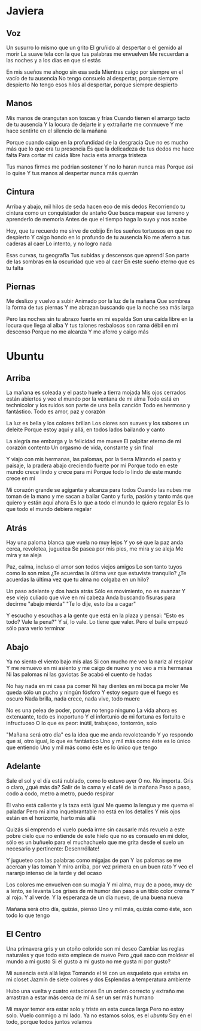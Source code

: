 <!-- Los poemas de acá son series con nombre -->

# Javiera
## Voz
Un susurro lo mismo que un grito
El gruñido al despertar o el gemido al morir
La suave tela con la que tus palabras me envuelven
Me recuerdan a las noches y a los días en que sí estás

En mis sueños me ahogo sin esa seda
Mientras caigo por siempre en el vacío de tu ausencia
No tengo consuelo al despertar, porque siempre despierto
No tengo esos hilos al despertar, porque siempre despierto

## Manos
Mis manos de orangutan son toscas y frías
Cuando tienen el amargo tacto de tu ausencia
Y la locura de dejarte ir y extrañarte me conmueve
Y me hace sentirte en el silencio de la mañana

Porque cuando caigo en la profundidad de la desgracia
Que no es mucho más que lo que era tu presencia
Es que la delicadeza de tus dedos me hace falta
Para cortar mi caída libre hacia esta amarga tristeza

Tus manos firmes me podrian sostener
Y no lo haran nunca mas
Porque asi lo quise
Y tus manos al despertar nunca más querrán

## Cintura
Arriba y abajo, mil hilos de seda hacen eco de mis dedos
Recorriendo tu cintura como un conquistador de antaño
Que busca mapear ese terreno y aprenderlo de memoria
Antes de que el tiempo haga lo suyo y nos acabe

Hoy, que tu recuerdo me sirve de cobijo
En los sueños tortuosos en que no despierto
Y caigo hondo en lo profundo de tu ausencia
No me aferro a tus caderas al caer
Lo intento, y no logro nada

Esas curvas, tu geografía
Tus subidas y descensos que aprendí
Son parte de las sombras en la oscuridad que veo al caer
En este sueño eterno que es tu falta

## Piernas
Me deslizo y vuelvo a subir
Animado por la luz de la mañana
Que sombrea la forma de tus piernas
Y me abrazan buscando que la noche sea más larga

Pero las noches sin tu abrazo fuerte en mi espalda
Son una caída libre en la locura que llega al alba
Y tus talones resbalosos son rama débil en mi descenso
Porque no me alcanza
Y me aferro y caigo más

# Ubuntu
## Arriba
La mañana es soleada y el pasto huele a tierra mojada
Mis ojos cerrados están abiertos y veo el mundo por la ventana de mi alma
Todo está en technicolor y los ruidos son parte de una bella canción
Todo es hermoso y fantástico. Todo es amor, paz y corazón

La luz es bella y los colores brillan
Los olores son suaves y los sabores un deleite
Porque estoy aquí y allá, en todos lados bailando y canto

La alegría me embarga y la felicidad me mueve
El palpitar eterno de mi corazón contento
Un orgasmo de vida, constante y sin final

Y viajo con mis hermanas, las palomas, por la tierra
Mirando el pasto y paisaje, la pradera abajo creciendo fuerte por mi
Porque todo en este mundo crece lindo y crece para mi
Porque todo lo lindo de este mundo crece en mi

Mi corazón grande se agiganta y alcanza para todos
Cuando las nubes me toman de la mano y me sacan a bailar
Canto y furia, pasión y tanto más que quiero y están aquí ahora
Es lo que a todo el mundo le quiero regalar
Es lo que todo el mundo debiera regalar

## Atrás
Hay una paloma blanca que vuela no muy lejos
Y yo sé que la paz anda cerca, revolotea, juguetea
Se pasea por mis pies, me mira y se aleja
Me mira y se aleja

Paz, calma, incluso el amor son todos viejos amigos
Lo son tanto tuyos como lo son míos
¿Te acuerdas la última vez que estuviste tranquilo?
¿Te acuerdas la última vez que tu alma no colgaba en un hilo?

Un paso adelante y dos hacia atrás
Sólo es movimiento, no es avanzar
Y ese viejo culiado que vive en mi cabeza
Anda buscando fisuras para decirme "abajo mierda"
"Te lo dije, esto iba a cagar"

Y escucho y escuchas a la gente que está en la plaza y pensai:
"Esto es todo? Vale la pena?"
Y sí, lo vale. Lo tiene que valer.
Pero el baile empezó sólo para verlo terminar

## Abajo
Ya no siento el viento bajo mis alas
Si con mucho me veo la nariz al respirar
Y me remuevo en mi asiento y me caigo de nuevo y no veo a mis hermanas
Ni las palomas ni las gaviotas
Se acabó el cuento de hadas

No hay nada en mi casa pa comer
Ni hay dientes en mi boca pa moler
Me queda sólo un pucho y ningún fósforo
Y estoy seguro que el fuego es oscuro
Nada brilla, nada crece, nada vive, todo muere

No es una pelea de poder, porque no tengo ninguno
La vida ahora es extenuante, todo es inoportuno
Y el infortunio de mi fortuna es fortuito e infructuoso
O lo que es peor: inútil, trabajoso, tontorrón, solo

"Mañana será otro día" es la idea que me anda revoloteando
Y yo respondo que sí, otro igual, lo que es fantástico
Uno y mil más como éste es lo único que entiendo
Uno y mil más como éste es lo único que tengo

## Adelante
Sale el sol y el día está nublado, como lo estuvo ayer
O no. No importa. Gris o claro, ¿qué más da?
Salir de la cama y el café de la mañana
Paso a paso, codo a codo, metro a metro, puedo respirar

El vaho está caliente y la taza está igual
Me quemo la lengua y me quema el paladar
Pero mi alma inquebrantable no está en los detalles
Y mis ojos están en el horizonte, harto más allá

Quizás si emprendo el vuelo 
  pueda irme sin causarle más revuelo 
  a este pobre cielo que no entiende de este hielo 
  que no es consuelo en mi dolor, sólo es un buñuelo 
  para el muchachuelo que me grita desde el suelo
  un necesario y pertinente:
Desenrróllate!

Y jugueteo con las palabras como migajas de pan
Y las palomas se me acercan y las toman
Y miro arriba, por vez primera en un buen rato
Y veo el naranjo intenso de la tarde y del ocaso

Los colores me envuelven con su magia
Y mi alma, muy de a poco, muy de a lento, se levanta
Los grises de mi humor dan paso a un tibio color crema
Y al rojo. Y al verde. Y la esperanza de un día nuevo, de una buena nueva

Mañana será otro día, quizás, pienso
Uno y mil más, quizás como éste, son todo lo que tengo

## El Centro
Una primavera gris y un otoño colorido son mi deseo
Cambiar las reglas naturales y que todo esto empiece de nuevo
Pero ¿qué saco con moldear el mundo a mi gusto
Si el gusto a mi gusto no me gusta ni por gusto?

Mi ausencia está allá lejos
Tomando el té con un esqueleto que estaba en mi closet
Jazmín de siete colores y dos Esplendas a temperatura ambiente

Hubo una vuelta y cuatro estaciones
En un orden correcto y extraño me arrastran a estar más cerca de mí
A ser un ser más humano

Mi mayor temor era estar solo y triste en esta cueca larga
Pero no estoy solo. Vuelo conmigo a mi lado.
Ya no estamos solos, es el _ubuntu_
Soy en el todo, porque todos juntos volamos
